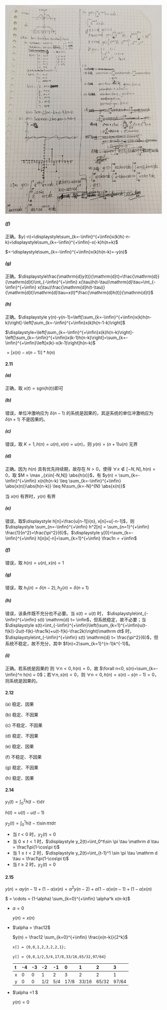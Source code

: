 ![](homework3_p1.jpg)

##### (f)

正确。$y(-n)=\displaystyle\sum_{k=-\infin}^{+\infin}x(k)h(-n-k)=\displaystyle\sum_{k=-\infin}^{+\infin}-x(-k)h(n+k)$

$=-\displaystyle\sum_{k=-\infin}^{+\infin}x(k)h(n-k)=-y(n)$

##### (g)

正确。$\displaystyle\frac{\mathrm{d}y(t)}{\mathrm{d}t}=\frac{\mathrm{d}}{\mathrm{d}t}\int_{-\infin}^{+\infin} x(\tau)h(t-\tau)\mathrm{d}\tau=\int_{-\infin}^{+\infin} x(\tau)\frac{\mathrm{d}h(t-\tau)}{\mathrm{d}t}\mathrm{d}\tau=x(t)*\frac{\mathrm{d}h(t)}{\mathrm{d}t}$

##### (h)

正确。$\displaystyle y(n)-y(n-1)=\left[\sum_{k=-\infin}^{+\infin}x(k)h(n-k)\right]-\left[\sum_{k=-\infin}^{+\infin}x(k)h(n-1-k)\right]$

$\displaystyle=\left[\sum_{k=-\infin}^{+\infin}x(k)h(n-k)\right]-\left[\sum_{k=-\infin}^{+\infin}x(k-1)h(n-k)\right]=\sum_{k=-\infin}^{+\infin}\left[x(k)-x(k-1)\right]h(n-k)$

$=\left[x(n)-x(n-1)\right]*h(n)$

#### 2.11

##### (a)

正确，取 $x(t)=\text{sgn}(h(t))$即可

##### (b)

错误，单位冲激响应为 $\delta(n-1)$ 的系统是因果的，其逆系统的单位冲激响应为 $\delta(n+1)$ 不是因果的。

##### (c)

错误，取 $K=1, h(n)=u(n), x(n)=u(n)$，则 $y(n)=(n+1)u(n)$ 无界

##### (d)

正确。因为 $h(n)$ 具有优先持续期，故存在 $N>0$，使得 $\forall x \not\in [-N,N], h(n)=0$，取 $M = \max _{x\in[-N,N]} \abs{h(x)}$，有 $y(n) = \sum_{k=-\infin}^{+\infin} x(n)h(n-k) \leq \sum_{k=-\infin}^{+\infin} \abs{x(n)}\abs{h(n-k)} \leq N\sum_{k=-N}^{N} \abs{x(n)}$

当 $x(n)$ 有界时，$y(n)$ 有界

##### (e)

错误，取$\displaystyle h[n]=\frac{u[n-1]}{n}, x[n]=u[-n-1]$，则 $\displaystyle \sum_{n=-\infin}^{+\infin} h^2[n] = \sum_{n=1}^{+\infin} \frac{1}{n^2}=\frac{\pi^2}{6}$，$\displaystyle y[0]=\sum_{k=-\infin}^{+\infin} h[n]x[-n]=\sum_{k=1}^{+\infin} \frac1n = +\infin$

##### (f)

错误，取 $h(n)=u(n),x(n)=1$

##### (g)

错误，取 $h_1(n)=\delta(n-2), h_2(n)=\delta(n+1)$

##### (h)

错误，该条件既不充分也不必要。当 $s(t)=u(t)$ 时， $\displaystyle\int_{-\infin}^{+\infin} s(t) \mathrm{d} t= \infin$，但系统稳定，故不必要；当 $\displaystyle s(t)=\int_{-\infin}^{+\infin}\left(\sum_{k=1}^{+\infin}u(t-f(k))-2u(t-f(k)-\frac1k)+u(t-f(k)-\frac2k)\right)\mathrm dt$ 时，$\displaystyle\int_{-\infin}^{+\infin} s(t) \mathrm{d} t= \frac{\pi^2}{6}$，但系统不稳定，故不充分，其中 $f(n)=2\sum_{k=1}^{n-1}k^{-1}$。

##### (i)

正确。若系统是因果的 则 $\forall n<0, h(n)=0$，故 $\forall n<0, s(n)=\sum_{k=-\infin}^n h(n) = 0$；若$\forall n, s(n)<0$，则 $\forall n<0, h(n) = s(n)-s(n-1) = 0$，则系统是因果的。

#### 2.12

(a) 稳定、因果

(b) 稳定、不因果

(c) 不稳定、不因果

(d) 稳定、不因果

(e) 稳定、因果

(f) 不稳定、不因果

(g) 稳定、不因果

(h) 稳定、因果

#### 2.14

$\displaystyle y_1(t)=\int_{0}^{2} h(t-\tau)\mathrm d\tau$

$h(t) = u(t)-u(t-1)$

$\displaystyle y_2(t)=\int_0^1 h(t-\tau)\sin \pi \tau \mathrm d \tau$

- 当 $t<0$ 时，$y_2(t) = 0$
- 当 $0\leq t < 1$ 时，$\displaystyle y_2(t)=\int_0^t\sin \pi \tau \mathrm d \tau = \frac1\pi(1-\cos\pi t)$
- 当 $1\leq t < 2$ 时，$\displaystyle y_2(t)=\int_{t-1}^1 \sin \pi \tau \mathrm d \tau = \frac1\pi(1-\cos\pi t)$
- 当 $t\geq 2$ 时，$y_2(t) = 0$

#### 2.15

$y(n) = \alpha y(n-1) + (1-\alpha)x(n) = \alpha^2 y(n-2) + \alpha(1-\alpha) x(n-1) + (1-\alpha) x(n)$

$ = \cdots = (1-\alpha) \sum_{k=0}^{+\infin} \alpha^k x(n-k)$

- $\alpha = 0$

  $y(n)=x(n)$

- $\alpha = \frac12$

  $y(n) = \frac12 \sum_{k=0}^{+\infin} \frac{x(n-k)}{2^k}$

  `x[] = {0,0,1,2,3,2,2,1};`

  `y[] = {0,0,1/2,5/4,17/8,33/16,65/32,97/64}`

  | t    | -4   | -3   | -2   | -1   | 0    | 1     | 2     | 3     |
  | ---- | ---- | ---- | ---- | ---- | ---- | ----- | ----- | ----- |
  | x    | 0    | 0    | 1    | 2    | 3    | 2     | 2     | 1     |
  | y    | 0    | 0    | 1/2  | 5/4  | 17/8 | 33/16 | 65/32 | 97/64 |

- $\alpha =1 $

  $y(n) = 0$